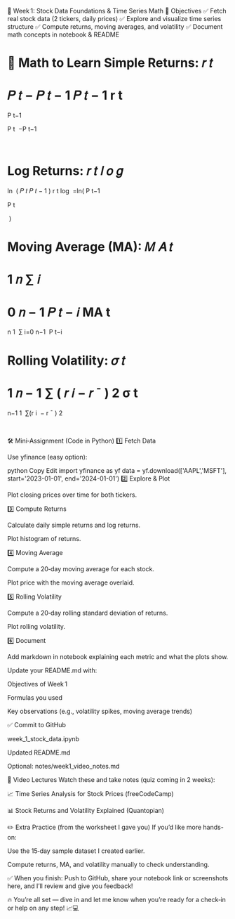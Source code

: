 📅 Week 1: Stock Data Foundations & Time Series Math
🎯 Objectives
✅ Fetch real stock data (2 tickers, daily prices)
✅ Explore and visualize time series structure
✅ Compute returns, moving averages, and volatility
✅ Document math concepts in notebook & README

🧠 Math to Learn
Simple Returns:
𝑟
𝑡
=
𝑃
𝑡
−
𝑃
𝑡
−
1
𝑃
𝑡
−
1
r 
t
​
 = 
P 
t−1
​
 
P 
t
​
 −P 
t−1
​
 
​
 

Log Returns:
𝑟
𝑡
𝑙
𝑜
𝑔
=
ln
⁡
(
𝑃
𝑡
𝑃
𝑡
−
1
)
r 
t
log
​
 =ln( 
P 
t−1
​
 
P 
t
​
 
​
 )

Moving Average (MA):
𝑀
𝐴
𝑡
=
1
𝑛
∑
𝑖
=
0
𝑛
−
1
𝑃
𝑡
−
𝑖
MA 
t
​
 = 
n
1
​
 ∑ 
i=0
n−1
​
 P 
t−i
​
 

Rolling Volatility:
𝜎
𝑡
=
1
𝑛
−
1
∑
(
𝑟
𝑖
−
𝑟
ˉ
)
2
σ 
t
​
 = 
n−1
1
​
 ∑(r 
i
​
 − 
r
ˉ
 ) 
2
 
​
 

🛠 Mini‑Assignment (Code in Python)
1️⃣ Fetch Data

Use yfinance (easy option):

python
Copy
Edit
import yfinance as yf
data = yf.download(['AAPL','MSFT'], start='2023-01-01', end='2024-01-01')
2️⃣ Explore & Plot

Plot closing prices over time for both tickers.

3️⃣ Compute Returns

Calculate daily simple returns and log returns.

Plot histogram of returns.

4️⃣ Moving Average

Compute a 20‑day moving average for each stock.

Plot price with the moving average overlaid.

5️⃣ Rolling Volatility

Compute a 20‑day rolling standard deviation of returns.

Plot rolling volatility.

6️⃣ Document

Add markdown in notebook explaining each metric and what the plots show.

Update your README.md with:

Objectives of Week 1

Formulas you used

Key observations (e.g., volatility spikes, moving average trends)

✅ Commit to GitHub

week_1_stock_data.ipynb

Updated README.md

Optional: notes/week1_video_notes.md

🎥 Video Lectures
Watch these and take notes (quiz coming in 2 weeks):

📈 Time Series Analysis for Stock Prices (freeCodeCamp)

📊 Stock Returns and Volatility Explained (Quantopian)

✏️ Extra Practice (from the worksheet I gave you)
If you’d like more hands-on:

Use the 15‑day sample dataset I created earlier.

Compute returns, MA, and volatility manually to check understanding.

✅ When you finish:
Push to GitHub, share your notebook link or screenshots here, and I’ll review and give you feedback!

🔥 You’re all set — dive in and let me know when you’re ready for a check‑in or help on any step! 📈💻